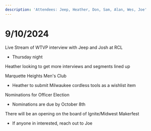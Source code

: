 ```yaml
---
description: 'Attendees: Jeep, Heather, Don, Sam, Alan, Wes, Joe'
---
```


# 9/10/2024

Live Stream of WTVP interview with Jeep and Josh at RCL

* Thursday night

Heather looking to get more interviews and segments lined up

Marquette Heights Men's Club

* Heather to submit Milwaukee cordless tools as a wishlist item

Nominations for Officer Election

* Nominations are due by October 8th

There will be an opening on the board of Ignite/Midwest Makerfest

* If anyone in interested, reach out to Joe
